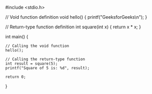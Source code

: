 #include <stdio.h>

// Void function definition
void hello() {
    printf("GeeksforGeeks\n");
}

// Return-type function definition
int square(int x) {
    return x * x;
}

int main() {
    
    // Calling the void function
    hello();

    // Calling the return-type function
    int result = square(5);
    printf("Square of 5 is: %d", result);

    return 0;
}
